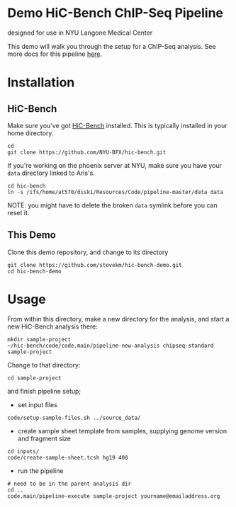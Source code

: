 # Demo HiC-Bench ChIP-Seq Pipeline

designed for use in NYU Langone Medical Center

This demo will walk you through the setup for a ChIP-Seq analysis. See more docs for this pipeline [here](https://github.com/NYU-BFX/hic-bench/tree/master/pipelines/chipseq-standard).

# Installation

## HiC-Bench

Make sure you've got [HiC-Bench](https://github.com/NYU-BFX/hic-bench) installed. This is typically installed in your home directory. 

```
cd
git clone https://github.com/NYU-BFX/hic-bench.git
```

If you're working on the phoenix server at NYU, make sure you have your `data` directory linked to Aris's.

```
cd hic-bench
ln -s /ifs/home/at570/disk1/Resources/Code/pipeline-master/data data
```

NOTE: you might have to delete the broken `data` symlink before you can reset it.

## This Demo

Clone this demo repository, and change to its directory

```
git clone https://github.com/stevekm/hic-bench-demo.git
cd hic-bench-demo
```

# Usage

From within this directory, make a new directory for the analysis, and start a new HiC-Bench analysis there:

```
mkdir sample-project
~/hic-bench/code/code.main/pipeline-new-analysis chipseq-standard sample-project
```

Change to that directory:

```
cd sample-project
```

and finish pipeline setup; 

- set input files

```
code/setup-sample-files.sh ../source_data/
```

- create sample sheet template from samples, supplying genome version and fragment size

```
cd inputs/
code/create-sample-sheet.tcsh hg19 400
```

- run the pipeline

```
# need to be in the parent analysis dir
cd ..
code.main/pipeline-execute sample-project yourname@emailaddress.org
```
